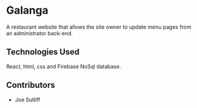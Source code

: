 # Galanga

A restaurant website that allows the site owner to update menu pages from an administrator back-end.

## Technologies Used

React, html, css and Firebase NoSql database.

## Contributors

- Joe Sutliff
